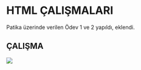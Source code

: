 # HTML ÇALIŞMALARI

Patika üzerinde verilen Ödev 1 ve 2 yapıldı, eklendi.

## ÇALIŞMA

![](../img/Kişiselsayfa_index.html.png)